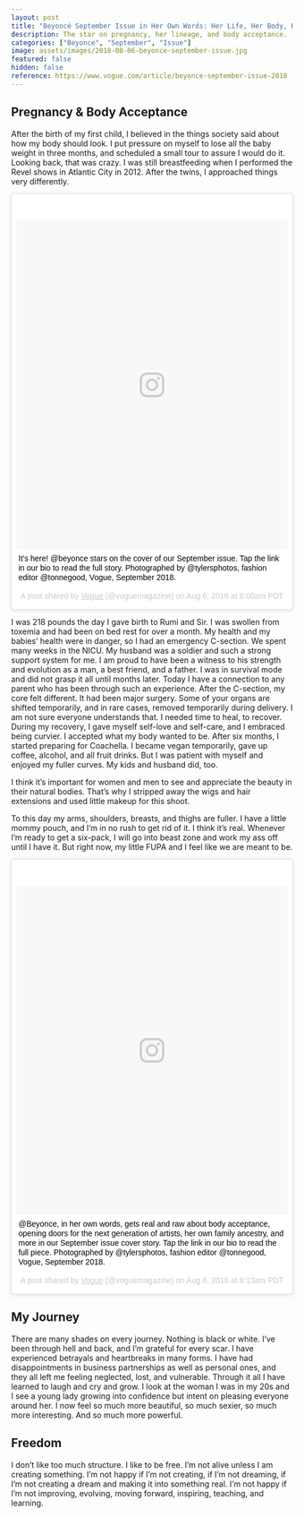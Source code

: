 ```yaml
---
layout: post
title: "Beyoncé September Issue in Her Own Words: Her Life, Her Body, Her Heritage"
description: The star on pregnancy, her lineage, and body acceptance.
categories: ["Beyonce", "September", "Issue"]
image: assets/images/2018-08-06-beyonce-september-issue.jpg
featured: false
hidden: false
reference: https://www.vogue.com/article/beyonce-september-issue-2018
---
```

## Pregnancy & Body Acceptance

After the birth of my first child, I believed in the things society said about how my body should look. I put pressure on myself to lose all the baby weight in three months, and scheduled a small tour to assure I would do it. Looking back, that was crazy. I was still breastfeeding when I performed the Revel shows in Atlantic City in 2012. After the twins, I approached things very differently.

<blockquote class="instagram-media" data-instgrm-captioned data-instgrm-permalink="https://www.instagram.com/p/BmI2mNWgm3H/?utm_source=ig_embed" data-instgrm-version="9" style=" background:#FFF; border:0; border-radius:3px; box-shadow:0 0 1px 0 rgba(0,0,0,0.5),0 1px 10px 0 rgba(0,0,0,0.15); margin: 1px; max-width:540px; min-width:326px; padding:0; width:99.375%; width:-webkit-calc(100% - 2px); width:calc(100% - 2px);"><div style="padding:8px;"> <div style=" background:#F8F8F8; line-height:0; margin-top:40px; padding:60.416666666666664% 0; text-align:center; width:100%;"> <div style=" background:url(data:image/png;base64,iVBORw0KGgoAAAANSUhEUgAAACwAAAAsCAMAAAApWqozAAAABGdBTUEAALGPC/xhBQAAAAFzUkdCAK7OHOkAAAAMUExURczMzPf399fX1+bm5mzY9AMAAADiSURBVDjLvZXbEsMgCES5/P8/t9FuRVCRmU73JWlzosgSIIZURCjo/ad+EQJJB4Hv8BFt+IDpQoCx1wjOSBFhh2XssxEIYn3ulI/6MNReE07UIWJEv8UEOWDS88LY97kqyTliJKKtuYBbruAyVh5wOHiXmpi5we58Ek028czwyuQdLKPG1Bkb4NnM+VeAnfHqn1k4+GPT6uGQcvu2h2OVuIf/gWUFyy8OWEpdyZSa3aVCqpVoVvzZZ2VTnn2wU8qzVjDDetO90GSy9mVLqtgYSy231MxrY6I2gGqjrTY0L8fxCxfCBbhWrsYYAAAAAElFTkSuQmCC); display:block; height:44px; margin:0 auto -44px; position:relative; top:-22px; width:44px;"></div></div> <p style=" margin:8px 0 0 0; padding:0 4px;"> <a href="https://www.instagram.com/p/BmI2mNWgm3H/?utm_source=ig_embed" style=" color:#000; font-family:Arial,sans-serif; font-size:14px; font-style:normal; font-weight:normal; line-height:17px; text-decoration:none; word-wrap:break-word;" target="_blank">It’s here! @beyonce stars on the cover of our September issue. Tap the link in our bio to read the full story. Photographed by @tylersphotos, fashion editor @tonnegood, Vogue, September 2018.</a></p> <p style=" color:#c9c8cd; font-family:Arial,sans-serif; font-size:14px; line-height:17px; margin-bottom:0; margin-top:8px; overflow:hidden; padding:8px 0 7px; text-align:center; text-overflow:ellipsis; white-space:nowrap;">A post shared by <a href="https://www.instagram.com/voguemagazine/?utm_source=ig_embed" style=" color:#c9c8cd; font-family:Arial,sans-serif; font-size:14px; font-style:normal; font-weight:normal; line-height:17px;" target="_blank"> Vogue</a> (@voguemagazine) on <time style=" font-family:Arial,sans-serif; font-size:14px; line-height:17px;" datetime="2018-08-06T13:00:13+00:00">Aug 6, 2018 at 6:00am PDT</time></p></div></blockquote> <script async defer src="//www.instagram.com/embed.js"></script>

I was 218 pounds the day I gave birth to Rumi and Sir. I was swollen from toxemia and had been on bed rest for over a month. My health and my babies’ health were in danger, so I had an emergency C-section. We spent many weeks in the NICU. My husband was a soldier and such a strong support system for me. I am proud to have been a witness to his strength and evolution as a man, a best friend, and a father. I was in survival mode and did not grasp it all until months later. Today I have a connection to any parent who has been through such an experience. After the C-section, my core felt different. It had been major surgery. Some of your organs are shifted temporarily, and in rare cases, removed temporarily during delivery. I am not sure everyone understands that. I needed time to heal, to recover. During my recovery, I gave myself self-love and self-care, and I embraced being curvier. I accepted what my body wanted to be. After six months, I started preparing for Coachella. I became vegan temporarily, gave up coffee, alcohol, and all fruit drinks. But I was patient with myself and enjoyed my fuller curves. My kids and husband did, too.

I think it’s important for women and men to see and appreciate the beauty in their natural bodies. That’s why I stripped away the wigs and hair extensions and used little makeup for this shoot.

To this day my arms, shoulders, breasts, and thighs are fuller. I have a little mommy pouch, and I’m in no rush to get rid of it. I think it’s real. Whenever I’m ready to get a six-pack, I will go into beast zone and work my ass off until I have it. But right now, my little FUPA and I feel like we are meant to be.

<blockquote class="instagram-media" data-instgrm-captioned data-instgrm-permalink="https://www.instagram.com/p/BmI4IYWgoBj/?utm_source=ig_embed" data-instgrm-version="9" style=" background:#FFF; border:0; border-radius:3px; box-shadow:0 0 1px 0 rgba(0,0,0,0.5),0 1px 10px 0 rgba(0,0,0,0.15); margin: 1px; max-width:540px; min-width:326px; padding:0; width:99.375%; width:-webkit-calc(100% - 2px); width:calc(100% - 2px);"><div style="padding:8px;"> <div style=" background:#F8F8F8; line-height:0; margin-top:40px; padding:60.416666666666664% 0; text-align:center; width:100%;"> <div style=" background:url(data:image/png;base64,iVBORw0KGgoAAAANSUhEUgAAACwAAAAsCAMAAAApWqozAAAABGdBTUEAALGPC/xhBQAAAAFzUkdCAK7OHOkAAAAMUExURczMzPf399fX1+bm5mzY9AMAAADiSURBVDjLvZXbEsMgCES5/P8/t9FuRVCRmU73JWlzosgSIIZURCjo/ad+EQJJB4Hv8BFt+IDpQoCx1wjOSBFhh2XssxEIYn3ulI/6MNReE07UIWJEv8UEOWDS88LY97kqyTliJKKtuYBbruAyVh5wOHiXmpi5we58Ek028czwyuQdLKPG1Bkb4NnM+VeAnfHqn1k4+GPT6uGQcvu2h2OVuIf/gWUFyy8OWEpdyZSa3aVCqpVoVvzZZ2VTnn2wU8qzVjDDetO90GSy9mVLqtgYSy231MxrY6I2gGqjrTY0L8fxCxfCBbhWrsYYAAAAAElFTkSuQmCC); display:block; height:44px; margin:0 auto -44px; position:relative; top:-22px; width:44px;"></div></div> <p style=" margin:8px 0 0 0; padding:0 4px;"> <a href="https://www.instagram.com/p/BmI4IYWgoBj/?utm_source=ig_embed" style=" color:#000; font-family:Arial,sans-serif; font-size:14px; font-style:normal; font-weight:normal; line-height:17px; text-decoration:none; word-wrap:break-word;" target="_blank">@Beyonce, in her own words, gets real and raw about body acceptance, opening doors for the next generation of artists, her own family ancestry, and more in our September issue cover story. Tap the link in our bio to read the full piece. Photographed by @tylersphotos, fashion editor @tonnegood, Vogue, September 2018.</a></p> <p style=" color:#c9c8cd; font-family:Arial,sans-serif; font-size:14px; line-height:17px; margin-bottom:0; margin-top:8px; overflow:hidden; padding:8px 0 7px; text-align:center; text-overflow:ellipsis; white-space:nowrap;">A post shared by <a href="https://www.instagram.com/voguemagazine/?utm_source=ig_embed" style=" color:#c9c8cd; font-family:Arial,sans-serif; font-size:14px; font-style:normal; font-weight:normal; line-height:17px;" target="_blank"> Vogue</a> (@voguemagazine) on <time style=" font-family:Arial,sans-serif; font-size:14px; line-height:17px;" datetime="2018-08-06T13:13:38+00:00">Aug 6, 2018 at 6:13am PDT</time></p></div></blockquote> <script async defer src="//www.instagram.com/embed.js"></script>

## My Journey

There are many shades on every journey. Nothing is black or white. I’ve been through hell and back, and I’m grateful for every scar. I have experienced betrayals and heartbreaks in many forms. I have had disappointments in business partnerships as well as personal ones, and they all left me feeling neglected, lost, and vulnerable. Through it all I have learned to laugh and cry and grow. I look at the woman I was in my 20s and I see a young lady growing into confidence but intent on pleasing everyone around her. I now feel so much more beautiful, so much sexier, so much more interesting. And so much more powerful.

## Freedom

I don’t like too much structure. I like to be free. I’m not alive unless I am creating something. I’m not happy if I’m not creating, if I’m not dreaming, if I’m not creating a dream and making it into something real. I’m not happy if I’m not improving, evolving, moving forward, inspiring, teaching, and learning.

